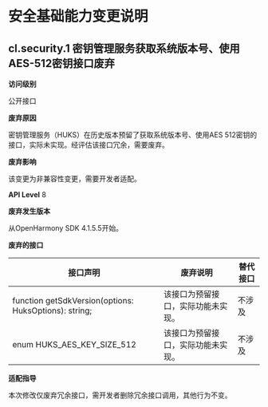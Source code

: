 # 安全基础能力变更说明

## cl.security.1  密钥管理服务获取系统版本号、使用AES-512密钥接口废弃

**访问级别**

公开接口

**废弃原因**

密钥管理服务（HUKS）在历史版本预留了获取系统版本号、使用AES 512密钥的接口，实际未实现。经评估该接口冗余，需要废弃。

**废弃影响**

该变更为非兼容性变更，需要开发者适配。

**API Level**
8

**废弃发生版本**

从OpenHarmony SDK 4.1.5.5开始。

**废弃的接口**

| 接口声明                                                     | 废弃说明                                                     | 替代接口                                                     |
| ------------------------------------------------------------ | ------------------------------------------------------------ | ------------------------------------------------------------ |
| function getSdkVersion(options: HuksOptions): string; | 该接口为预留接口，实际功能未实现。             | 不涉及 |
| enum HUKS_AES_KEY_SIZE_512                           | 该接口为预留接口，实际功能未实现。                 | 不涉及          |

**适配指导**

本次修改仅废弃冗余接口，需开发者删除冗余接口调用，其他行为不变。